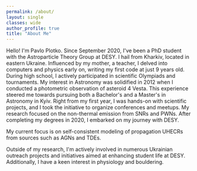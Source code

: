 ```yaml
---
permalink: /about/
layout: single
classes: wide
author_profile: true
title: "About Me"
---
```


Hello! I'm Pavlo Plotko. Since September 2020, I've been a PhD student with the Astroparticle Theory Group at DESY. I hail from Kharkiv, located in eastern Ukraine. Influenced by my mother, a teacher, I delved into computers and physics early on, writing my first code at just 9 years old. During high school, I actively participated in scientific Olympiads and tournaments. My interest in Astronomy was solidified in 2012 when I conducted a photometric observation of asteroid 4 Vesta. This experience steered me towards pursuing both a Bachelor's and a Master's in Astronomy in Kyiv. Right from my first year, I was hands-on with scientific projects, and I took the initiative to organize conferences and meetups. My research focused on the non-thermal emission from SNRs and PWNs. After completing my degrees in 2020, I embarked on my journey with DESY.

My current focus is on self-consistent modeling of propagation UHECRs from sources such as AGNs and TDEs. 

Outside of my research, I'm actively involved in numerous Ukrainian outreach projects and initiatives aimed at enhancing student life at DESY. Additionally, I have a keen interest in physiology and bouldering.



